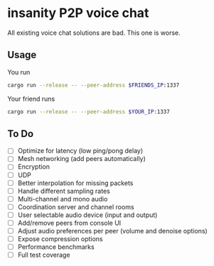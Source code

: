 # insanity P2P voice chat

All existing voice chat solutions are bad.
This one is worse.

## Usage

You run
```bash
cargo run --release -- --peer-address $FRIENDS_IP:1337
```

Your friend runs
```bash
cargo run --release -- --peer-address $YOUR_IP:1337
```

## To Do
- [ ] Optimize for latency (low ping/pong delay)
- [ ] Mesh networking (add peers automatically)
- [ ] Encryption
- [ ] UDP
- [ ] Better interpolation for missing packets
- [ ] Handle different sampling rates
- [ ] Multi-channel and mono audio
- [ ] Coordination server and channel rooms
- [ ] User selectable audio device (input and output)
- [ ] Add/remove peers from console UI
- [ ] Adjust audio preferences per peer (volume and denoise options)
- [ ] Expose compression options
- [ ] Performance benchmarks
- [ ] Full test coverage